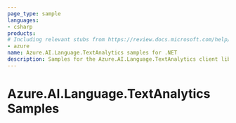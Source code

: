 ```yaml
---
page_type: sample
languages:
- csharp
products:
# Including relevant stubs from https://review.docs.microsoft.com/help/contribute/metadata-taxonomies#product
- azure
name: Azure.AI.Language.TextAnalytics samples for .NET
description: Samples for the Azure.AI.Language.TextAnalytics client library.
---
```


# Azure.AI.Language.TextAnalytics Samples

<!-- please refer to <https://github.com/Azure/azure-sdk-for-net/blob/main/sdk/template/Azure.Template/samples/README.md> to write sample readme. -->
